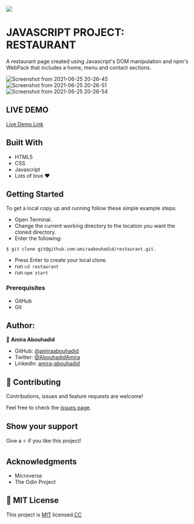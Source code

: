 ![](https://img.shields.io/badge/Microverse-blueviolet)

# JAVASCRIPT PROJECT: RESTAURANT
A restaurant page created using Javascript's DOM manipulation and npm's WebPack that includes a home, menu and contact sections.

![Screenshot from 2021-06-25 20-26-45](https://user-images.githubusercontent.com/56790126/123469873-e9ba4500-d5f3-11eb-8734-411939193d50.png)
![Screenshot from 2021-06-25 20-26-51](https://user-images.githubusercontent.com/56790126/123469879-eaeb7200-d5f3-11eb-9de3-9ed70c7adc85.png)
![Screenshot from 2021-06-25 20-26-54](https://user-images.githubusercontent.com/56790126/123469886-ec1c9f00-d5f3-11eb-9fd5-dce8470ae7b7.png)

## LIVE DEMO
[Live Demo Link](https://pizzeria-d-amerioo.netlify.app/)

## Built With
- HTML5
- CSS
- Javascript
- Lots of love :heart:

## Getting Started
To get a local copy up and running follow these simple example steps:
- Open Terminal.
- Change the current working directory to the location you want the cloned directory.
- Enter the following:
```
$ git clone git@github.com:amiraabouhadid/restaurant.git.

```
- Press Enter to create your local clone.
- run ```cd restaurant```
- run ``` npm start ```



### Prerequisites
- GitHub
- Git

## Author:

 👤 **Amira Abouhadid**

 - GitHub: [@amiraabouhadid](https://github.com/amiraabouhadid)
 - Twitter: [@AbouhadidAmira](https://twitter.com/AbouhadidAmira)
 - LinkedIn: [amira-abouhadid](https://www.linkedin.com/in/amira-abouhadid/)

## 🤝 Contributing

Contributions, issues and feature requests are welcome!

Feel free to check the [issues page](https://github.com/amiraabouhadid/restaurant/issues).

## Show your support

Give a ⭐️ if you like this project!

## Acknowledgments

- Microverse
- The Odin Project

## 📝 MIT License


This project is [MIT](https://mit-license.org/) licensed.[CC](https://creativecommons.org/licenses/by-nc/4.0/)
